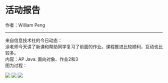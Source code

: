 # 活动报告

作者：William Peng

---

来自信息技术社的今日动态：<br>
涂老师今天讲了新课和帮助同学复习了前面的作业。课程推进比较顺利，互动也比较多。<br>
内容：AP Java: 面向对象、作业2和3<br>
图为过程：<br>

<img src="/img/news/20190606/1" class="img-thumbnail img-fluid col-md-3 p-1 rounded">
<img src="/img/news/20190606/2" class="img-thumbnail img-fluid col-md-3 p-1 rounded">
<img src="/img/news/20190606/3" class="img-thumbnail img-fluid col-md-3 p-1 rounded">